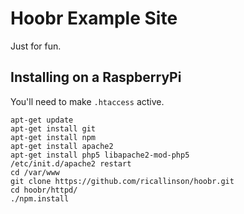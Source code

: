 # Hoobr Example Site

Just for fun.

## Installing on a RaspberryPi

You'll need to make `.htaccess` active.

	apt-get update
	apt-get install git
	apt-get install npm
	apt-get install apache2
	apt-get install php5 libapache2-mod-php5
	/etc/init.d/apache2 restart
	cd /var/www
	git clone https://github.com/ricallinson/hoobr.git
	cd hoobr/httpd/
	./npm.install
